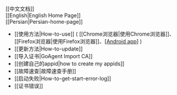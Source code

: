 
[[中文文档]]<br>
[[English|English Home Page]]<br>
[[Persian|Persian-home-page]]<br>
    
* [[使用方法|How-to-use]] ( [[Chrome浏览器|使用Chrome浏览器]]、[[Firefox浏览器|使用Firefox浏览器]]、[[Android app](https://github.com/XX-net/XX-Net/issues/5687)] )
* [[更新方法|How-to-update]]
* [[导入证书|GoAgent Import CA]]
* [[创建自己的appid|how to create my appids]]
* [[故障速查|故障速查手册]]
* [[启动失败|How-to-get-start-error-log]]
* [[证书错误]]